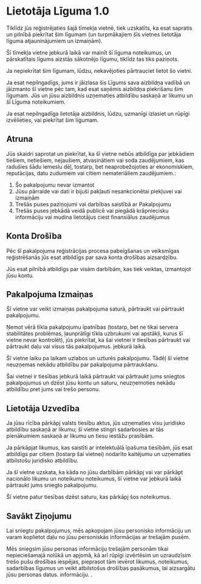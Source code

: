 # Lietotāja Līguma 1.0

Tiklīdz jūs reģistrējaties šajā tīmekļa vietnē, tiek uzskatīts, ka esat sapratis un pilnībā piekrītat šim līgumam (un turpmākajiem šīs vietnes lietotāja līguma atjauninājumiem un izmaiņām).

Šī tīmekļa vietne jebkurā laikā var mainīt šī līguma noteikumus, un pārskatītais līgums aizstās sākotnējo līgumu, tiklīdz tas tiks paziņots.

Ja nepiekrītat šim līgumam, lūdzu, nekavējoties pārtrauciet lietot šo vietni.

Ja esat nepilngadīgs, jums ir jāizlasa šis Līgums sava aizbildņa vadībā un jāizmanto šī vietne pēc tam, kad esat saņēmis aizbildņa piekrišanu šim līgumam. Jūs un jūsu aizbildnis uzņematies atbildību saskaņā ar likumu un šī Līguma noteikumiem.

Ja esat nepilngadīga lietotāja aizbildnis, lūdzu, uzmanīgi izlasiet un rūpīgi izvēlieties, vai piekrītat šim līgumam.

## Atruna

Jūs skaidri saprotat un piekrītat, ka šī vietne nebūs atbildīga par jebkādiem tiešiem, netiešiem, nejaušiem, atvasinātiem vai soda zaudējumiem, kas radušies šādu iemeslu dēļ, tostarp, bet neaprobežojoties ar ekonomiskiem, reputācijas, datu zudumiem vai citiem nemateriāliem zaudējumiem.:

1. Šo pakalpojumu nevar izmantot
1. Jūsu pārraide vai dati ir bijuši pakļauti nesankcionētai piekļuvei vai izmaiņām
1. Trešās puses paziņojumi vai darbības saistībā ar Pakalpojumu
1. Trešās puses jebkādā veidā publicē vai piegādā krāpniecisku informāciju vai mudina lietotājus ciest finansiālus zaudējumus

## Konta Drošība

Pēc šī pakalpojuma reģistrācijas procesa pabeigšanas un veiksmīgas reģistrēšanās jūs esat atbildīgs par sava konta drošības aizsardzību.

Jūs esat pilnībā atbildīgs par visām darbībām, kas tiek veiktas, izmantojot jūsu kontu.

## Pakalpojuma Izmaiņas

Šī vietne var veikt izmaiņas pakalpojuma saturā, pārtraukt vai pārtraukt pakalpojumu.

Ņemot vērā tīkla pakalpojumu īpatnības (tostarp, bet ne tikai servera stabilitātes problēmas, ļaunprātīgi tīkla uzbrukumi vai apstākļi, kurus šī vietne nevar kontrolēt), jūs piekrītat, ka šai vietnei ir tiesības pārtraukt vai pārtraukt daļu vai visus tās pakalpojumus. jebkurā laikā.

Šī vietne laiku pa laikam uzlabos un uzturēs pakalpojumu. Tādēļ šī vietne neuzņemas nekādu atbildību par pakalpojuma pārtraukšanu.

Šai vietnei ir tiesības jebkurā laikā pārtraukt vai pārtraukt jums sniegtos pakalpojumus un dzēst jūsu kontu un saturu, neuzņemoties nekādu atbildību pret jums vai trešo personu.

## Lietotāja Uzvedība

Ja jūsu rīcība pārkāpj valsts tiesību aktus, jūs uzņematies visu juridisko atbildību saskaņā ar likumu; šī vietne stingri sadarbosies ar tās pienākumiem saskaņā ar likumu un tiesu iestāžu prasībām.

Ja pārkāpjat likumus, kas saistīti ar intelektuālā īpašuma tiesībām, jūs esat atbildīgs par citiem (tostarp šai vietnei) nodarīto kaitējumu un uzņematies atbilstošu juridisko atbildību.

Ja šī vietne uzskata, ka kāda no jūsu darbībām pārkāpj vai var pārkāpt nacionālo likumu un noteikumu noteikumus, šī vietne var jebkurā laikā pārtraukt jums sniegto pakalpojumu.

Šī vietne patur tiesības dzēst saturu, kas pārkāpj šos noteikumus.

## Savākt Ziņojumu

Lai sniegtu pakalpojumus, mēs apkopojam jūsu personisko informāciju un varam koplietot daļu no jūsu personiskās informācijas ar trešajām pusēm.

Mēs sniegsim jūsu personas informāciju trešajām personām tikai nepieciešamajā nolūkā un apjomā, kā arī rūpīgi izvērtēsim un uzraudzīsim trešo pušu drošības iespējas, pieprasot tām ievērot likumus, noteikumus, sadarbības līgumus un veikt atbilstošus drošības pasākumus, lai aizsargātu jūsu personas datus. informāciju. .

